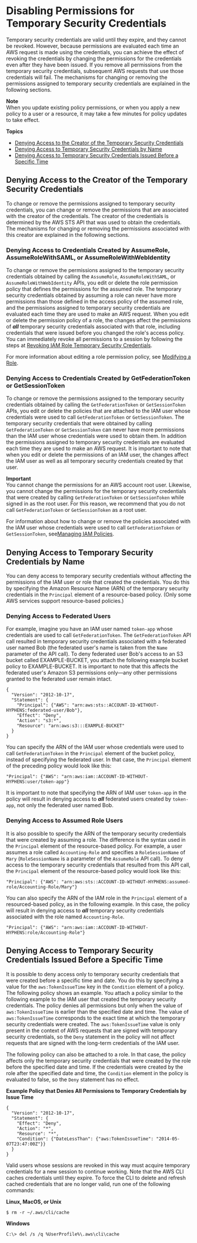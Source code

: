 # Disabling Permissions for Temporary Security Credentials<a name="id_credentials_temp_control-access_disable-perms"></a>

Temporary security credentials are valid until they expire, and they cannot be revoked\. However, because permissions are evaluated each time an AWS request is made using the credentials, you can achieve the effect of revoking the credentials by changing the permissions for the credentials even after they have been issued\. If you remove all permissions from the temporary security credentials, subsequent AWS requests that use those credentials will fail\. The mechanisms for changing or removing the permissions assigned to temporary security credentials are explained in the following sections\. 

**Note**  
When you update existing policy permissions, or when you apply a new policy to a user or a resource, it may take a few minutes for policy updates to take effect\.

**Topics**
+ [Denying Access to the Creator of the Temporary Security Credentials](#denying-access-to-credentials-creator)
+ [Denying Access to Temporary Security Credentials by Name](#denying-access-to-credentials-by-name)
+ [Denying Access to Temporary Security Credentials Issued Before a Specific Time](#denying-access-to-credentials-by-issue-time)

## Denying Access to the Creator of the Temporary Security Credentials<a name="denying-access-to-credentials-creator"></a>

To change or remove the permissions assigned to temporary security credentials, you can change or remove the permissions that are associated with the creator of the credentials\. The creator of the credentials is determined by the AWS STS API that was used to obtain the credentials\. The mechanisms for changing or removing the permissions associated with this creator are explained in the following sections\. 

### Denying Access to Credentials Created by AssumeRole, AssumeRoleWithSAML, or AssumeRoleWithWebIdentity<a name="denying-access-to-credentials-creator-roles"></a>

To change or remove the permissions assigned to the temporary security credentials obtained by calling the `AssumeRole`, `AssumeRoleWithSAML`, or `AssumeRoleWithWebIdentity` APIs, you edit or delete the role permission policy that defines the permissions for the assumed role\. The temporary security credentials obtained by assuming a role can never have more permissions than those defined in the access policy of the assumed role, and the permissions assigned to temporary security credentials are evaluated each time they are used to make an AWS request\. When you edit or delete the permission policy of a role, the changes affect the permissions of ***all*** temporary security credentials associated with that role, including credentials that were issued before you changed the role's access policy\. You can immediately revoke all permissions to a session by following the steps at [Revoking IAM Role Temporary Security Credentials](id_roles_use_revoke-sessions.md)\.

For more information about editing a role permission policy, see [Modifying a Role](id_roles_manage_modify.md)\. 

### Denying Access to Credentials Created by GetFederationToken or GetSessionToken<a name="denying-access-to-credentials-creator-federation-and-session-tokens"></a>

To change or remove the permissions assigned to the temporary security credentials obtained by calling the `GetFederationToken` or `GetSessionToken` APIs, you edit or delete the policies that are attached to the IAM user whose credentials were used to call `GetFederationToken` or `GetSessionToken`\. The temporary security credentials that were obtained by calling `GetFederationToken` or `GetSessionToken` can never have more permissions than the IAM user whose credentials were used to obtain them\. In addition the permissions assigned to temporary security credentials are evaluated each time they are used to make an AWS request\. It is important to note that when you edit or delete the permissions of an IAM user, the changes affect the IAM user as well as all temporary security credentials created by that user\.

**Important**  
You cannot change the permissions for an AWS account root user\. Likewise, you cannot change the permissions for the temporary security credentials that were created by calling `GetFederationToken` or `GetSessionToken` while signed in as the root user\. For this reason, we recommend that you do not call `GetFederationToken` or `GetSessionToken` as a root user\.

For information about how to change or remove the policies associated with the IAM user whose credentials were used to call `GetFederationToken` or `GetSessionToken`, see[Managing IAM Policies](access_policies_manage.md)\.

## Denying Access to Temporary Security Credentials by Name<a name="denying-access-to-credentials-by-name"></a>

You can deny access to temporary security credentials without affecting the permissions of the IAM user or role that created the credentials\. You do this by specifying the Amazon Resource Name \(ARN\) of the temporary security credentials in the `Principal` element of a resource\-based policy\. \(Only some AWS services support resource\-based policies\.\)

### Denying Access to Federated Users<a name="denying-access-by-name-get-federation-token"></a>

For example, imagine you have an IAM user named `token-app` whose credentials are used to call `GetFederationToken`\. The `GetFederationToken` API call resulted in temporary security credentials associated with a federated user named Bob \(the federated user's name is taken from the `Name` parameter of the API call\)\. To deny federated user Bob's access to an S3 bucket called EXAMPLE\-BUCKET, you attach the following example bucket policy to EXAMPLE\-BUCKET\. It is important to note that this affects the federated user's Amazon S3 permissions only—any other permissions granted to the federated user remain intact\. 

```
{
  "Version": "2012-10-17",
  "Statement": {
    "Principal": {"AWS": "arn:aws:sts::ACCOUNT-ID-WITHOUT-HYPHENS:federated-user/Bob"},
    "Effect": "Deny",
    "Action": "s3:*",
    "Resource": "arn:aws:s3:::EXAMPLE-BUCKET"
  }
}
```

You can specify the ARN of the IAM user whose credentials were used to call `GetFederationToken` in the `Principal` element of the bucket policy, instead of specifying the federated user\. In that case, the `Principal` element of the preceding policy would look like this:

```
"Principal": {"AWS": "arn:aws:iam::ACCOUNT-ID-WITHOUT-HYPHENS:user/token-app"}
```

It is important to note that specifying the ARN of IAM user `token-app` in the policy will result in denying access to ***all*** federated users created by `token-app`, not only the federated user named Bob\. 

### Denying Access to Assumed Role Users<a name="denying-access-by-name-assume-role"></a>

It is also possible to specify the ARN of the temporary security credentials that were created by assuming a role\. The difference is the syntax used in the `Principal` element of the resource\-based policy\. For example, a user assumes a role called `Accounting-Role` and specifies a `RoleSessionName` of `Mary` \(`RoleSessionName` is a parameter of the `AssumeRole` API call\)\. To deny access to the temporary security credentials that resulted from this API call, the `Principal` element of the resource\-based policy would look like this:

```
"Principal": {"AWS": "arn:aws:sts::ACCOUNT-ID-WITHOUT-HYPHENS:assumed-role/Accounting-Role/Mary"}
```

You can also specify the ARN of the IAM role in the `Principal` element of a resourced\-based policy, as in the following example\. In this case, the policy will result in denying access to ***all*** temporary security credentials associated with the role named `Accounting-Role`\. 

```
"Principal": {"AWS": "arn:aws:iam::ACCOUNT-ID-WITHOUT-HYPHENS:role/Accounting-Role"}
```

## Denying Access to Temporary Security Credentials Issued Before a Specific Time<a name="denying-access-to-credentials-by-issue-time"></a>

It is possible to deny access only to temporary security credentials that were created before a specific time and date\. You do this by specifying a value for the `aws:TokenIssueTime` key in the `Condition` element of a policy\. The following policy shows an example\. You attach a policy similar to the following example to the IAM user that created the temporary security credentials\. The policy denies all permissions but only when the value of `aws:TokenIssueTime` is earlier than the specified date and time\. The value of `aws:TokenIssueTime` corresponds to the exact time at which the temporary security credentials were created\. The `aws:TokenIssueTime` value is only present in the context of AWS requests that are signed with temporary security credentials, so the `Deny` statement in the policy will not affect requests that are signed with the long\-term credentials of the IAM user\. 

The following policy can also be attached to a role\. In that case, the policy affects only the temporary security credentials that were created by the role before the specified date and time\. If the credentials were created by the role after the specified date and time, the `Condition` element in the policy is evaluated to false, so the `Deny` statement has no effect\.

**Example Policy that Denies All Permissions to Temporary Credentials by Issue Time**  

```
{
  "Version": "2012-10-17",
  "Statement": {
    "Effect": "Deny",
    "Action": "*",
    "Resource": "*",
    "Condition": {"DateLessThan": {"aws:TokenIssueTime": "2014-05-07T23:47:00Z"}}
  }
}
```

Valid users whose sessions are revoked in this way must acquire temporary credentials for a new session to continue working\. Note that the AWS CLI caches credentials until they expire\. To force the CLI to delete and refresh cached credentials that are no longer valid, run one of the following commands:

**Linux, MacOS, or Unix**

```
$ rm -r ~/.aws/cli/cache
```

**Windows**

```
C:\> del /s /q %UserProfile%\.aws\cli\cache
```